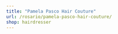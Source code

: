 ```yaml
---
title: "Pamela Pasco Hair Couture"
url: /rosario/pamela-pasco-hair-couture/
shop: hairdresser
---
```

